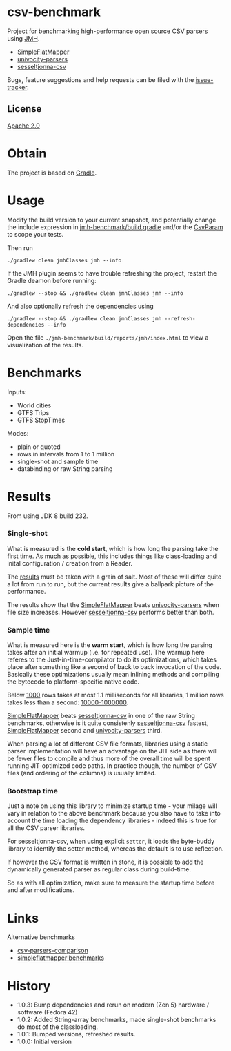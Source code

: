 # csv-benchmark
Project for benchmarking high-performance open source CSV parsers using [JMH].

  * [SimpleFlatMapper]
  * [univocity-parsers]
  * [sesseltjonna-csv]

Bugs, feature suggestions and help requests can be filed with the [issue-tracker].

## License
[Apache 2.0]

# Obtain
The project is based on [Gradle].

# Usage
Modify the build version to your current snapshot, and potentially change the include expression in [jmh-benchmark/build.gradle](jmh-benchmark/build.gradle) and/or the [CsvParam](jmh-benchmark/src/jmh/java/com/github/skjolber/csv/param/CsvParam.java) to scope your tests.

Then run 

```
./gradlew clean jmhClasses jmh --info
```

If the JMH plugin seems to have trouble refreshing the project, restart the Gradle deamon before running:

```
./gradlew --stop && ./gradlew clean jmhClasses jmh --info
```

And also optionally refresh the dependencies using

```
./gradlew --stop && ./gradlew clean jmhClasses jmh --refresh-dependencies --info
```

Open the file `./jmh-benchmark/build/reports/jmh/index.html` to view a visualization of the results.

# Benchmarks

Inputs:
  * World cities
  * GTFS Trips
  * GTFS StopTimes
   
Modes:

  * plain or quoted
  * rows in intervals from 1 to 1 million
  * single-shot and sample time
  * databinding or raw String parsing

# Results
From using JDK 8 build 232.

### Single-shot
What is measured is the __cold start__, which is how long the parsing take the first time. As much as possible, this includes things like class-loading and inital configuration / creation from a Reader.

The [results](https://skjolber.github.io/csv-benchmark/single-shot/index.html) must be taken with a grain of salt. Most of these will differ quite a lot from run to run, but the current results give a ballpark picture of the performance.

The results show that the [SimpleFlatMapper] beats [univocity-parsers] when file size increases. However [sesseltjonna-csv] performs better than both. 

### Sample time
What is measured here is the __warm start__, which is how long the parsing takes after an initial warmup (i.e. for repeated use). The warmup here referes to the Just-in-time-compilator to do its optimizations, which takes place after something like a second of back to back invocation of the code. Basically these optimizations usually mean inlining methods and compiling the bytecode to platform-specific native code.

Below [1000](https://skjolber.github.io/csv-benchmark/sample-time-1-100-1000/index.html) rows takes at most 1.1 milliseconds for all libraries, 1 million rows takes less than a second: [10000-1000000](https://skjolber.github.io/csv-benchmark/sample-time/index.html). 

[SimpleFlatMapper] beats [sesseltjonna-csv] in one of the raw String benchmarks, otherwise is it quite consistenly [sesseltjonna-csv] fastest, [SimpleFlatMapper] second and [univocity-parsers] third.

When parsing a lot of different CSV file formats, libraries using a static parser implementation will have an advantage on the JIT side as there will be fewer files to compile and thus more of the overall time will be spent running JIT-optimized code paths. In practice though, the number of CSV files (and ordering of the columns) is usually limited.

### Bootstrap time

Just a note on using this library to minimize startup time - your milage will vary in relation to the above benchmark because you also have to take into account the time loading the dependency libraries - indeed this is true for all the CSV parser libraries. 

For sesseltjonna-csv, when using explicit `setter`, it loads the byte-buddy library to identify the setter method, whereas the default is to use reflection.

If however the CSV format is written in stone, it is possible to add the dynamically generated parser as regular class during build-time. 

So as with all optimization, make sure to measure the startup time before and after modifications.

# Links
Alternative benchmarks

  * [csv-parsers-comparison](https://github.com/uniVocity/csv-parsers-comparison)
  * [simpleflatmapper benchmarks](http://simpleflatmapper.org/12-csv-performance.html)
 
# History

 - 1.0.3: Bump dependencies and rerun on modern (Zen 5) hardware / software (Fedora 42)
 - 1.0.2: Added String-array benchmarks, made single-shot benchmarks do most of the classloading.
 - 1.0.1: Bumped versions, refreshed results.
 - 1.0.0: Initial version

[Apache 2.0]:                  http://www.apache.org/licenses/LICENSE-2.0.html
[issue-tracker]:               https://github.com/skjolber/csv-benchmark/issues
[Gradle]:                      https://gradle.org/
[JMH]:                         http://openjdk.java.net/projects/code-tools/jmh/
[visualization]:               https://skjolber.github.io/csv-benchmark/jmh/index.html
[univocity-parsers]:           https://github.com/uniVocity/univocity-parsers
[SimpleFlatMapper]:            http://simpleflatmapper.org/
[sesseltjonna-csv]:            https://github.com/skjolber/sesseltjonna-csv

